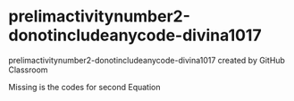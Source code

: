 # prelimactivitynumber2-donotincludeanycode-divina1017
prelimactivitynumber2-donotincludeanycode-divina1017 created by GitHub Classroom

Missing is the codes for second Equation
